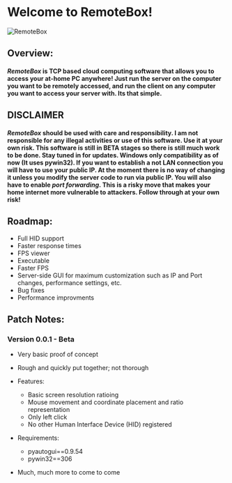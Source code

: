 # Welcome to RemoteBox!
![RemoteBox]("IMG_1877.jpeg")
## Overview:
#### *RemoteBox* is TCP based cloud computing software that allows you to access your at-home PC anywhere! Just run the server on the computer you want to be remotely accessed, and run the client on any computer you want to access your server with. Its that simple.

## DISCLAIMER

#### *RemoteBox* should be used with care and responsibility. I am not responsible for any **illegal** activities or use of this software. Use it at your own **risk**. This software is still in **BETA** stages so there is still much work to be done. Stay tuned in for updates. **Windows only compatibility** as of now (It uses pywin32). If you want to establish a not LAN connection you will have to use your public IP. At the moment there is no way of changing it unless you modify the server code to run via public IP. You will also have to enable *port forwarding*. This is a risky move that makes your home internet more vulnerable to attackers. Follow through at your own risk!


## Roadmap:
- Full HID support
- Faster response times
- FPS viewer
- Executable
- Faster FPS
- Server-side GUI for maximum customization such as IP and Port changes, performance settings, etc.
- Bug fixes
- Performance improvments

## Patch Notes:

### Version 0.0.1 - Beta
- Very basic proof of concept
- Rough and quickly put together; not thorough
- Features:
    - Basic screen resolution ratioing
    - Mouse movement and coordinate placement and ratio representation
    - Only left click
    - No other Human Interface Device (HID) registered

- Requirements:
   - pyautogui==0.9.54
   - pywin32==306
- Much, much more to come 
to come 
